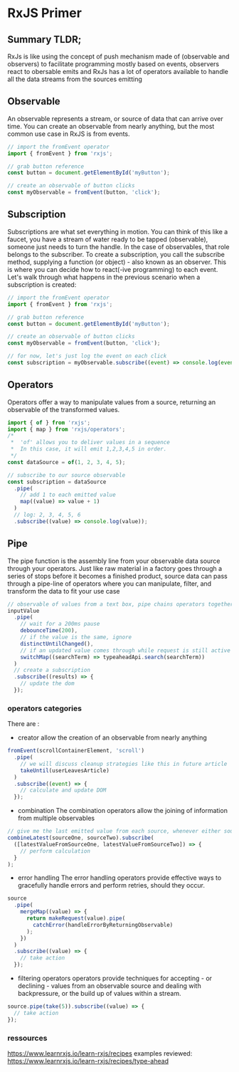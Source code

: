 # RxJS Primer

## Summary TLDR;

RxJs is like using the concept of push mechanism made of (observable and observers) to facilitate programming mostly based on events, observers react to obersable emits and RxJs has a lot of operators available to handle all the data streams from the sources emitting

## Observable

An observable represents a stream, or source of data that can arrive over time. You can create an observable from nearly anything, but the most common use case in RxJS is from events.

```ts
// import the fromEvent operator
import { fromEvent } from 'rxjs';

// grab button reference
const button = document.getElementById('myButton');

// create an observable of button clicks
const myObservable = fromEvent(button, 'click');
```

## Subscription

Subscriptions are what set everything in motion. You can think of this like a faucet, you have a stream of water ready to be tapped (observable), someone just needs to turn the handle. In the case of observables, that role belongs to the subscriber.
To create a subscription, you call the subscribe method, supplying a function (or object) - also known as an observer. This is where you can decide how to react(-ive programming) to each event. Let's walk through what happens in the previous scenario when a subscription is created:

```ts
// import the fromEvent operator
import { fromEvent } from 'rxjs';

// grab button reference
const button = document.getElementById('myButton');

// create an observable of button clicks
const myObservable = fromEvent(button, 'click');

// for now, let's just log the event on each click
const subscription = myObservable.subscribe((event) => console.log(event));
```

## Operators

Operators offer a way to manipulate values from a source, returning an observable of the transformed values.

```ts
import { of } from 'rxjs';
import { map } from 'rxjs/operators';
/*
 *  'of' allows you to deliver values in a sequence
 *  In this case, it will emit 1,2,3,4,5 in order.
 */
const dataSource = of(1, 2, 3, 4, 5);

// subscribe to our source observable
const subscription = dataSource
  .pipe(
    // add 1 to each emitted value
    map((value) => value + 1)
  )
  // log: 2, 3, 4, 5, 6
  .subscribe((value) => console.log(value));
```

## Pipe

The pipe function is the assembly line from your observable data source through your operators. Just like raw material in a factory goes through a series of stops before it becomes a finished product, source data can pass through a pipe-line of operators where you can manipulate, filter, and transform the data to fit your use case

```ts
// observable of values from a text box, pipe chains operators together
inputValue
  .pipe(
    // wait for a 200ms pause
    debounceTime(200),
    // if the value is the same, ignore
    distinctUntilChanged(),
    // if an updated value comes through while request is still active cancel previous request and 'switch' to new observable
    switchMap((searchTerm) => typeaheadApi.search(searchTerm))
  )
  // create a subscription
  .subscribe((results) => {
    // update the dom
  });
```

### operators categories

There are :

- creator
  allow the creation of an observable from nearly anything

```ts
fromEvent(scrollContainerElement, 'scroll')
  .pipe(
    // we will discuss cleanup strategies like this in future article
    takeUntil(userLeavesArticle)
  )
  .subscribe((event) => {
    // calculate and update DOM
  });
```

- combination
  The combination operators allow the joining of information from multiple observables

```ts
// give me the last emitted value from each source, whenever either source emits
combineLatest(sourceOne, sourceTwo).subscribe(
  ([latestValueFromSourceOne, latestValueFromSourceTwo]) => {
    // perform calculation
  }
);
```

- error handling
  The error handling operators provide effective ways to gracefully handle errors and perform retries, should they occur.

```ts
source
  .pipe(
    mergeMap((value) => {
      return makeRequest(value).pipe(
        catchError(handleErrorByReturningObservable)
      );
    })
  )
  .subscribe((value) => {
    // take action
  });
```

- filtering operators
  operators provide techniques for accepting - or declining - values from an observable source and dealing with backpressure, or the build up of values within a stream.

```ts
source.pipe(take(5)).subscribe((value) => {
  // take action
});
```

### ressources

https://www.learnrxjs.io/learn-rxjs/recipes
examples reviewed:
https://www.learnrxjs.io/learn-rxjs/recipes/type-ahead
